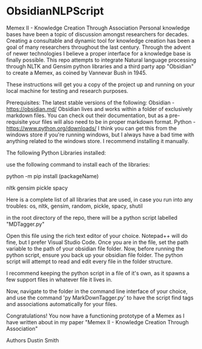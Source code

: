 # ObsidianNLPScript
Memex II - Knowledge Creation Through Association
Personal knowledge bases have been a topic of discussion amongst researchers for decades. Creating a consultable and dynamic tool for knowledge creation has been a goal of many researchers throughout the last century. Through the advent of newer technologies I believe a proper interface for a knowledge base is finally possible. This repo attempts to integrate Natural language processing through NLTK and Gensim python libraries and a third party app "Obsidian" to create a Memex, as coined by Vannevar Bush in 1945.

These instructions will get you a copy of the project up and running on your local machine for testing and research purposes.

Prerequisites:
The latest stable versions of the following:
Obsidian - https://obsidian.md/
Obsidian lives and works within a folder of exclusively markdown files. You can check out their documentation, but as a pre-requisite your files will also need to be in proper markdown format. 
Python - https://www.python.org/downloads/
I think you can get this from the windows store if you're running windows, but I always have a bad time with anything related to the windows store. I recommend installing it manually. 

The following Python Libraries installed:

use the following command to install each of the libraries:

python -m pip install (packageName)

nltk
gensim
pickle
spacy

Here is a complete list of all libraries that are used, in case you run into any troubles:
os, nltk, gensim, random, pickle, spacy, shutil

in the root directory of the repo, there will be a python script labelled
"MDTagger.py"

Open this file using the rich text editor of your choice. Notepad++ will do fine, but I prefer Visual Studio Code.
Once you are in the file, set the path variable to the path of your obsidian file folder. 
Now, before running the python script, ensure you back up your obsidian file folder. 
The python script will attempt to read and edit every file in the folder structure. 

I recommend keeping the python script in a file of it's own, as it spawns a few support files in whatever file it lives in.

Now, navigate to the folder in the command line interface of your choice, and use the command 'py MarkDownTagger.py' to have the script find tags and associations automatically for your files.  

Congratulations! You now have a functioning prototype of a Memex as I have written about in my paper
"Memex II - Knowledge Creation Through Association"

Authors
Dustin Smith

